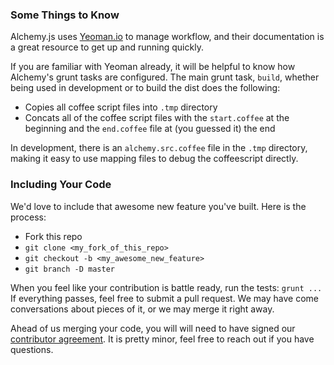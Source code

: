### Some Things to Know
Alchemy.js uses [Yeoman.io](http://yeoman.io/) to manage workflow, and their documentation is a great resource to get up and running quickly.

If you are familiar with Yeoman already, it will be helpful to know how Alchemy's grunt tasks are configured.  The main grunt task, `build`, whether being used in development or to build the dist does the following:
* Copies all coffee script files into `.tmp` directory
* Concats all of the coffee script files with the `start.coffee` at the beginning and the `end.coffee` file at (you guessed it) the end

In development, there is an `alchemy.src.coffee` file in the `.tmp` directory, making it easy to use mapping files to debug the coffeescript directly.

### Including Your Code
We'd love to include that awesome new feature you've built.  Here is the process:
* Fork this repo
* `git clone <my_fork_of_this_repo>`
* `git checkout -b <my_awesome_new_feature>`
* `git branch -D master`

When you feel like your contribution is battle ready, run the tests:
`grunt ...` 
If everything passes, feel free to submit a pull request.  We may have come conversations about pieces of it, or we may merge it right away.

Ahead of us merging your code, you will will need to have signed our [contributor agreement](https://docs.google.com/a/graphalchemist.com/forms/d/1ypqMsBPrfzPpvQPXYdfw12u9xK5pNiHeMAuYImzEli4/viewform).  It is pretty minor, feel free to reach out if you have questions.


